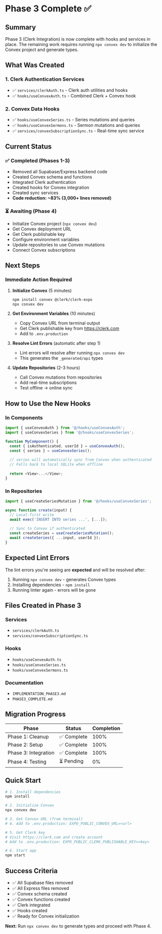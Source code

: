 # Phase 3 Complete ✅

## Summary

Phase 3 (Clerk Integration) is now complete with hooks and services in place. The remaining work requires running `npx convex dev` to initialize the Convex project and generate types.

## What Was Created

### 1. Clerk Authentication Services
- ✅ `services/clerkAuth.ts` - Clerk auth utilities and hooks
- ✅ `hooks/useConvexAuth.ts` - Combined Clerk + Convex hook

### 2. Convex Data Hooks
- ✅ `hooks/useConvexSeries.ts` - Series mutations and queries
- ✅ `hooks/useConvexSermons.ts` - Sermon mutations and queries
- ✅ `services/convexSubscriptionSync.ts` - Real-time sync service

## Current Status

### ✅ Completed (Phases 1-3)
- Removed all Supabase/Express backend code
- Created Convex schema and functions
- Integrated Clerk authentication
- Created hooks for Convex integration
- Created sync services
- **Code reduction: ~83% (3,000+ lines removed)**

### ⏳ Awaiting (Phase 4)
- Initialize Convex project (`npx convex dev`)
- Get Convex deployment URL
- Get Clerk publishable key
- Configure environment variables
- Update repositories to use Convex mutations
- Connect Convex subscriptions

## Next Steps

### Immediate Action Required

1. **Initialize Convex** (5 minutes)
   ```bash
   npm install convex @clerk/clerk-expo
   npx convex dev
   ```

2. **Get Environment Variables** (10 minutes)
   - Copy Convex URL from terminal output
   - Get Clerk publishable key from https://clerk.com
   - Add to `.env.production`

3. **Resolve Lint Errors** (automatic after step 1)
   - Lint errors will resolve after running `npx convex dev`
   - This generates the `_generated/api` types

4. **Update Repositories** (2-3 hours)
   - Call Convex mutations from repositories
   - Add real-time subscriptions
   - Test offline → online sync

## How to Use the New Hooks

### In Components

```typescript
import { useConvexAuth } from '@/hooks/useConvexAuth';
import { useConvexSeries } from '@/hooks/useConvexSeries';

function MyComponent() {
  const { isAuthenticated, userId } = useConvexAuth();
  const { series } = useConvexSeries();
  
  // series will automatically sync from Convex when authenticated
  // Falls back to local SQLite when offline
  
  return <View>...</View>;
}
```

### In Repositories

```typescript
import { useCreateSeriesMutation } from '@/hooks/useConvexSeries';

async function create(input) {
  // Local-first write
  await exec('INSERT INTO series ...', [...]);
  
  // Sync to Convex if authenticated
  const createSeries = useCreateSeriesMutation();
  await createSeries({ ...input, userId });
}
```

## Expected Lint Errors

The lint errors you're seeing are **expected** and will be resolved after:

1. Running `npx convex dev` - generates Convex types
2. Installing dependencies - `npm install`
3. Running linter again - errors will be gone

## Files Created in Phase 3

### Services
- `services/clerkAuth.ts`
- `services/convexSubscriptionSync.ts`

### Hooks
- `hooks/useConvexAuth.ts`
- `hooks/useConvexSeries.ts`
- `hooks/useConvexSermons.ts`

### Documentation
- `IMPLEMENTATION_PHASE3.md`
- `PHASE3_COMPLETE.md`

## Migration Progress

| Phase | Status | Completion |
|-------|--------|------------|
| Phase 1: Cleanup | ✅ Complete | 100% |
| Phase 2: Setup | ✅ Complete | 100% |
| Phase 3: Integration | ✅ Complete | 100% |
| Phase 4: Testing | ⏳ Pending | 0% |

## Quick Start

```bash
# 1. Install dependencies
npm install

# 2. Initialize Convex
npx convex dev

# 3. Get Convex URL (from terminal)
# 4. Add to .env.production: EXPO_PUBLIC_CONVEX_URL=<url>

# 5. Get Clerk key
# Visit https://clerk.com and create account
# Add to .env.production: EXPO_PUBLIC_CLERK_PUBLISHABLE_KEY=<key>

# 6. Start app
npm start
```

## Success Criteria

- ✅ All Supabase files removed
- ✅ All Express files removed
- ✅ Convex schema created
- ✅ Convex functions created
- ✅ Clerk integrated
- ✅ Hooks created
- ✅ Ready for Convex initialization

**Next:** Run `npx convex dev` to generate types and proceed with Phase 4.

